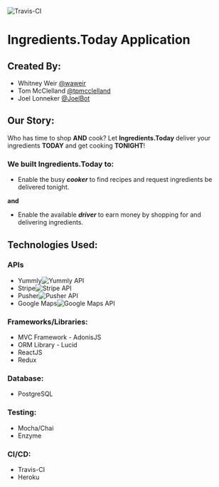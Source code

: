 ![Travis-CI](https://api.travis-ci.org/tpmcclelland/ironyard-final-project.svg?branch=master)
# Ingredients.Today Application

## Created By:
- Whitney Weir [@waweir](https://github.com/waweir)
- Tom McClelland [@tpmcclelland](https://github.com/tpmcclelland/)
- Joel Lonneker [@JoelBot](https://github.com/JoelBot)

## Our Story:
Who has time to shop **AND** cook?  Let **Ingredients.Today** deliver your ingredients **TODAY** and get cooking **TONIGHT**!
### We built Ingredients.Today to:
- Enable the busy **_cooker_** to find recipes and request ingredients be delivered tonight.

**and** 

- Enable the available **_driver_** to earn money by shopping for and delivering ingredients.

## Technologies Used:
### APIs
- Yummly![Yummly API](http://s.yumm.ly/s/97a851e/img/yummly.svg)
- Stripe![Stripe API](https://stripe.com/img/documentation/api/logo@2x.png)
- Pusher![Pusher API](https://github.com/pusher/pusher-logos/blob/master/PNG/pusher_logo_dark.png?raw=true)
- Google Maps![Google Maps API](https://www.gstatic.com/images/branding/product/1x/maps_64dp.png)

### Frameworks/Libraries:
- MVC Framework - AdonisJS
- ORM Library - Lucid
- ReactJS
- Redux

### Database:
- PostgreSQL

### Testing:
- Mocha/Chai
- Enzyme

### CI/CD:
- Travis-CI
- Heroku
